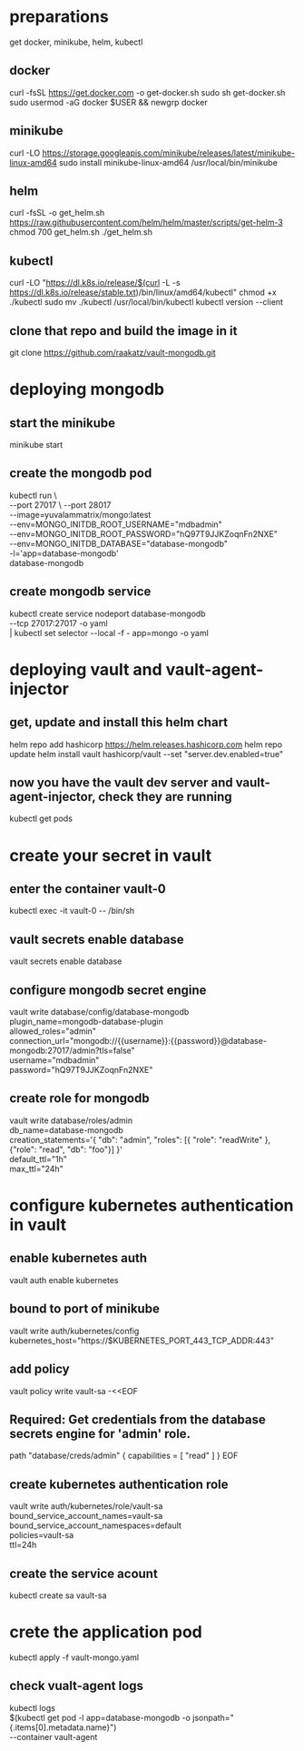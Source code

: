 # preparations
get docker, minikube, helm, kubectl

## docker
curl -fsSL https://get.docker.com -o get-docker.sh
sudo sh get-docker.sh
sudo usermod -aG docker $USER && newgrp docker

## minikube
curl -LO https://storage.googleapis.com/minikube/releases/latest/minikube-linux-amd64
sudo install minikube-linux-amd64 /usr/local/bin/minikube

## helm
curl -fsSL -o get_helm.sh https://raw.githubusercontent.com/helm/helm/master/scripts/get-helm-3
chmod 700 get_helm.sh
./get_helm.sh

## kubectl
curl -LO "https://dl.k8s.io/release/$(curl -L -s https://dl.k8s.io/release/stable.txt)/bin/linux/amd64/kubectl"
chmod +x ./kubectl
sudo mv ./kubectl /usr/local/bin/kubectl
kubectl version --client

## clone that repo and build the image in it
git clone https://github.com/raakatz/vault-mongodb.git



# deploying mongodb 
## start the minikube
minikube start

## create the mongodb pod 
kubectl run   \\\
    --port 27017 \\
    --port 28017  \
    --image=yuvalammatrix/mongo:latest \
    --env=MONGO_INITDB_ROOT_USERNAME="mdbadmin" \
    --env=MONGO_INITDB_ROOT_PASSWORD="hQ97T9JJKZoqnFn2NXE" \
    --env=MONGO_INITDB_DATABASE="database-mongodb"  \
    -l='app=database-mongodb' \
    database-mongodb

## create mongodb service
kubectl create service nodeport database-mongodb \
--tcp 27017:27017  -o yaml \
| kubectl set selector --local -f - app=mongo -o yaml



# deploying vault and vault-agent-injector
## get, update and install this helm chart
helm repo add hashicorp https://helm.releases.hashicorp.com
helm repo update
helm install vault hashicorp/vault --set "server.dev.enabled=true"

## now you have the vault dev server and vault-agent-injector, check they are running
kubectl get pods



# create your secret in vault
## enter the container vault-0
kubectl exec -it vault-0 -- /bin/sh

## vault secrets enable database
vault secrets enable database

## configure mongodb secret engine
vault write database/config/database-mongodb \
    plugin_name=mongodb-database-plugin \
    allowed_roles="admin" \
    connection_url="mongodb://{{username}}:{{password}}@database-mongodb:27017/admin?tls=false" \
    username="mdbadmin" \
    password="hQ97T9JJKZoqnFn2NXE"

## create role for mongodb
vault write database/roles/admin \
    db_name=database-mongodb \
    creation_statements='{ "db": "admin", "roles": [{ "role": "readWrite" }, {"role": "read", "db": "foo"}] }' \
    default_ttl="1h" \
    max_ttl="24h"
    
   
   
# configure kubernetes authentication in vault
## enable kubernetes auth
vault auth enable kubernetes

## bound to port of minikube
vault write auth/kubernetes/config \
    kubernetes_host="https://$KUBERNETES_PORT_443_TCP_ADDR:443"
  
## add policy 
vault policy write vault-sa -<<EOF
## Required: Get credentials from the database secrets engine for 'admin' role.
path "database/creds/admin" {
  capabilities = [ "read" ]
}
EOF

## create kubernetes authentication role
vault write auth/kubernetes/role/vault-sa \
    bound_service_account_names=vault-sa \
    bound_service_account_namespaces=default \
    policies=vault-sa \
    ttl=24h

## create the service acount
kubectl create sa vault-sa
                                   

                                   
# crete the application pod
kubectl apply -f vault-mongo.yaml
                                   
## check vualt-agent logs                                   
kubectl logs \
    $(kubectl get pod -l app=database-mongodb -o jsonpath="{.items[0].metadata.name}") \
    --container vault-agent
